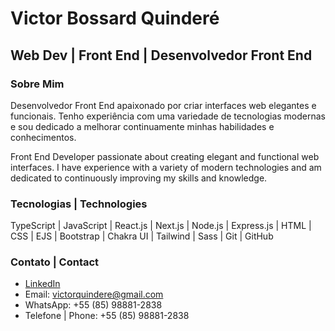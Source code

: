 # Victor Bossard Quinderé

## Web Dev | Front End | Desenvolvedor Front End

### Sobre Mim
Desenvolvedor Front End apaixonado por criar interfaces web elegantes e funcionais. Tenho experiência com uma variedade de tecnologias modernas e sou dedicado a melhorar continuamente minhas habilidades e conhecimentos.

Front End Developer passionate about creating elegant and functional web interfaces. I have experience with a variety of modern technologies and am dedicated to continuously improving my skills and knowledge.

### Tecnologias | Technologies

TypeScript | JavaScript | React.js | Next.js | Node.js | Express.js | HTML | CSS | EJS | Bootstrap | Chakra UI | Tailwind | Sass | Git | GitHub

### Contato | Contact
- [LinkedIn](https://www.linkedin.com/in/victorbossard/)
- Email: [victorquindere@gmail.com](mailto:victorquindere@gmail.com)
- WhatsApp: +55 (85) 98881-2838
- Telefone | Phone: +55 (85) 98881-2838

<!--
**b0ssard/b0ssard** is a ✨ _special_ ✨ repository because its `README.md` (this file) appears on your GitHub profile.

Here are some ideas to get you started:

- 🔭 I’m currently working on ...
- 🌱 I’m currently learning ...
- 👯 I’m looking to collaborate on ...
- 🤔 I’m looking for help with ...
- 💬 Ask me about ...
- 📫 How to reach me: ...
- 😄 Pronouns: ...
- ⚡ Fun fact: ...
-->
